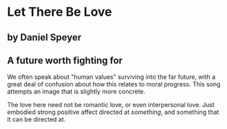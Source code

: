#  Let There Be Love
## by Daniel Speyer
## A future worth fighting for

We often speak about "human values" surviving into the far future, with a great deal of confusion about how this relates to moral progress.  This song attempts an image that is slightly more concrete.

The love here need not be romantic love, or even interpersonal love.  Just embodied strong positive affect directed at *something*, and something that it can be directed at.
